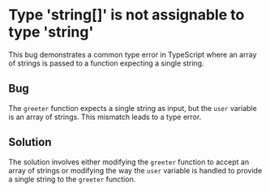 # Type 'string[]' is not assignable to type 'string'
This bug demonstrates a common type error in TypeScript where an array of strings is passed to a function expecting a single string.

## Bug
The `greeter` function expects a single string as input, but the `user` variable is an array of strings.  This mismatch leads to a type error.

## Solution
The solution involves either modifying the `greeter` function to accept an array of strings or modifying the way the `user` variable is handled to provide a single string to the `greeter` function.